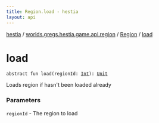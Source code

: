 ```yaml
---
title: Region.load - hestia
layout: api
---
```


<div class='api-docs-breadcrumbs'><a href="../../index.html">hestia</a> / <a href="../index.html">worlds.gregs.hestia.game.api.region</a> / <a href="index.html">Region</a> / <a href="./load.html">load</a></div>

# load

<div class="signature"><code><span class="keyword">abstract</span> <span class="keyword">fun </span><span class="identifier">load</span><span class="symbol">(</span><span class="parameterName" id="worlds.gregs.hestia.game.api.region.Region$load(kotlin.Int)/regionId">regionId</span><span class="symbol">:</span>&nbsp;<a href="https://kotlinlang.org/api/latest/jvm/stdlib/kotlin/-int/index.html"><span class="identifier">Int</span></a><span class="symbol">)</span><span class="symbol">: </span><a href="https://kotlinlang.org/api/latest/jvm/stdlib/kotlin/-unit/index.html"><span class="identifier">Unit</span></a></code></div>

Loads region if hasn't been loaded already

### Parameters

<code>regionId</code> - The region to load